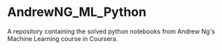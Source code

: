 # AndrewNG_ML_Python
A repository containing the solved python notebooks from Andrew Ng's Machine Learning course in Coursera. 
